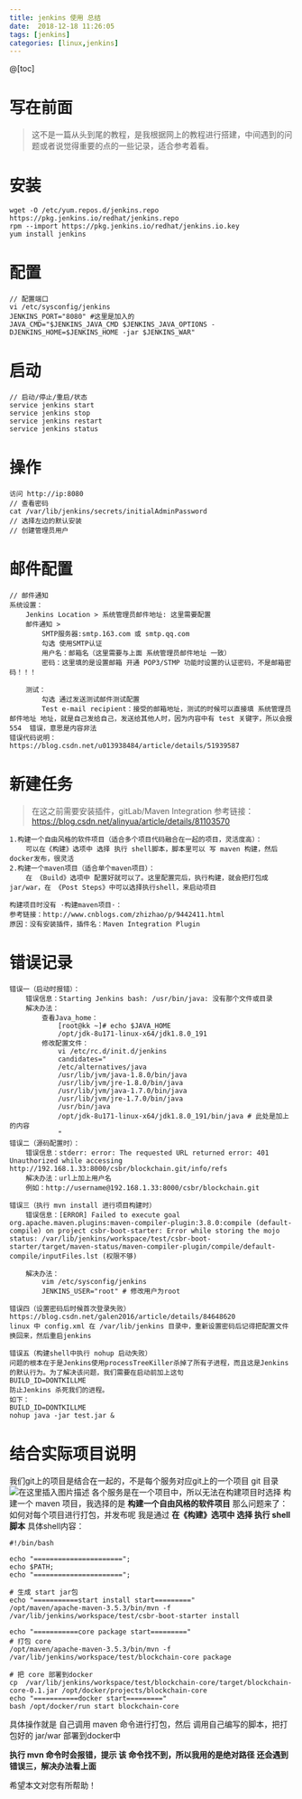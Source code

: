 ```yaml
---
title: jenkins 使用 总结
date:  2018-12-18 11:26:05 
tags: [jenkins]
categories: [linux,jenkins]
---
```

@[toc]
# 写在前面
> 这不是一篇从头到尾的教程，是我根据网上的教程进行搭建，中间遇到的问题或者说觉得重要的点的一些记录，适合参考着看。
# 安装
```
wget -O /etc/yum.repos.d/jenkins.repo https://pkg.jenkins.io/redhat/jenkins.repo
rpm --import https://pkg.jenkins.io/redhat/jenkins.io.key
yum install jenkins
```
# 配置
```
// 配置端口 
vi /etc/sysconfig/jenkins
JENKINS_PORT="8080" #这里是加入的
JAVA_CMD="$JENKINS_JAVA_CMD $JENKINS_JAVA_OPTIONS -DJENKINS_HOME=$JENKINS_HOME -jar $JENKINS_WAR"
```
# 启动
```
// 启动/停止/重启/状态
service jenkins start
service jenkins stop
service jenkins restart
service jenkins status
```
# 操作
```
访问 http://ip:8080
// 查看密码
cat /var/lib/jenkins/secrets/initialAdminPassword
// 选择左边的默认安装
// 创建管理员用户
```
# 邮件配置
```
// 邮件通知
系统设置：
	Jenkins Location > 系统管理员邮件地址: 这里需要配置
	邮件通知 > 
		SMTP服务器:smtp.163.com 或 smtp.qq.com 
		勾选 使用SMTP认证
		用户名：邮箱名（这里需要与上面 系统管理员邮件地址 一致）
		密码：这里填的是设置邮箱 开通 POP3/STMP 功能时设置的认证密码，不是邮箱密码！！！

	测试：
		勾选 通过发送测试邮件测试配置
		Test e-mail recipient：接受的邮箱地址，测试的时候可以直接填 系统管理员邮件地址 地址，就是自己发给自己，发送给其他人时，因为内容中有 test 关键字，所以会报 554  错误，意思是内容非法
错误代码说明：
https://blog.csdn.net/u013938484/article/details/51939587
```
# 新建任务
> 在这之前需要安装插件，gitLab/Maven Integration
> 参考链接：https://blog.csdn.net/alinyua/article/details/81103570
```
1.构建一个自由风格的软件项目（适合多个项目代码融合在一起的项目，灵活度高）：
	可以在《构建》选项中 选择 执行 shell脚本，脚本里可以 写 maven 构建，然后docker发布，很灵活
2.构建一个maven项目（适合单个maven项目）：
	在 《Build》选项中 配置好就可以了。这里配置完后，执行构建，就会把打包成 jar/war，在 《Post Steps》中可以选择执行shell，来启动项目

构建项目时没有 ·构建maven项目·：
参考链接：http://www.cnblogs.com/zhizhao/p/9442411.html
原因：没有安装插件，插件名：Maven Integration Plugin
```
# 错误记录
```
错误一（启动时报错）：
	错误信息：Starting Jenkins bash: /usr/bin/java: 没有那个文件或目录
	解决办法：
		查看Java_home：
			[root@kk ~]# echo $JAVA_HOME
			/opt/jdk-8u171-linux-x64/jdk1.8.0_191
		修改配置文件：
			vi /etc/rc.d/init.d/jenkins
			candidates="
			/etc/alternatives/java
			/usr/lib/jvm/java-1.8.0/bin/java
			/usr/lib/jvm/jre-1.8.0/bin/java
			/usr/lib/jvm/java-1.7.0/bin/java
			/usr/lib/jvm/jre-1.7.0/bin/java
			/usr/bin/java
			/opt/jdk-8u171-linux-x64/jdk1.8.0_191/bin/java # 此处是加上的内容
			"
错误二（源码配置时）：
	错误信息：stderr: error: The requested URL returned error: 401 Unauthorized while accessing http://192.168.1.33:8000/csbr/blockchain.git/info/refs
	解决办法：url上加上用户名
	例如：http://username@192.168.1.33:8000/csbr/blockchain.git

错误三（执行 mvn install 进行项目构建时）
	错误信息：[ERROR] Failed to execute goal org.apache.maven.plugins:maven-compiler-plugin:3.8.0:compile (default-compile) on project csbr-boot-starter: Error while storing the mojo status: /var/lib/jenkins/workspace/test/csbr-boot-starter/target/maven-status/maven-compiler-plugin/compile/default-compile/inputFiles.lst (权限不够)

	解决办法：
		vim /etc/sysconfig/jenkins
		JENKINS_USER="root" # 修改用户为root
		
错误四（设置密码后时候首次登录失败）
https://blog.csdn.net/galen2016/article/details/84648620
linux 中 config.xml 在 /var/lib/jenkins 目录中，重新设置密码后记得把配置文件换回来，然后重启jenkins

错误五（构建shell中执行 nohup 启动失败）
问题的根本在于是Jenkins使用processTreeKiller杀掉了所有子进程，而且这是Jenkins的默认行为。为了解决该问题，我们需要在启动前加上这句
BUILD_ID=DONTKILLME
防止Jenkins 杀死我们的进程。
如下：
BUILD_ID=DONTKILLME
nohup java -jar test.jar &
```
# 结合实际项目说明

我们git上的项目是结合在一起的，不是每个服务对应git上的一个项目
git 目录
![在这里插入图片描述](https://img-blog.csdnimg.cn/20181218113027697.png?x-oss-process=image/watermark,type_ZmFuZ3poZW5naGVpdGk,shadow_10,text_aHR0cHM6Ly9ibG9nLmNzZG4ubmV0L3phaWdlNjY=,size_16,color_FFFFFF,t_70)
各个服务是在一个项目中，所以无法在构建项目时选择 构建一个 maven 项目，我选择的是 **构建一个自由风格的软件项目**
那么问题来了：如何对每个项目进行打包，并发布呢
我是通过 **在《构建》选项中 选择 执行 shell脚本**
具体shell内容：
```shell
#!/bin/bash

echo "======================";
echo $PATH;
echo "======================";

# 生成 start jar包
echo "===========start install start========="
/opt/maven/apache-maven-3.5.3/bin/mvn -f /var/lib/jenkins/workspace/test/csbr-boot-starter install

echo "===========core package start========="
# 打包 core
/opt/maven/apache-maven-3.5.3/bin/mvn -f /var/lib/jenkins/workspace/test/blockchain-core package

# 把 core 部署到docker
cp  /var/lib/jenkins/workspace/test/blockchain-core/target/blockchain-core-0.1.jar /opt/docker/projects/blockchain-core
echo "===========docker start========="
bash /opt/docker/run start blockchain-core
```
具体操作就是 自己调用 maven 命令进行打包，然后 调用自己编写的脚本，把打包好的 jar/war 部署到docker中

**执行 mvn 命令时会报错，提示 该 命令找不到，所以我用的是绝对路径**
**还会遇到错误三，解决办法看上面**

希望本文对您有所帮助！

